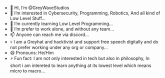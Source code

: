 - 👋 Hi, I’m @GreyWaveStudios
- 👀 I’m interested in Cybersecurity, Programming, Robotics, And all kind of Low Level Stuff...
- 🌱 I’m currently learning Low Level Programming...
- 💞️ I’m prefer to work alone, and without any team...
- 📫 Anyone can reach me via discord...
- 💀 I am a Greyhat and hacktivist and support free speech digitally and do not prefer working under any org or company... 
- 😄 Pronouns: He/Him
- ⚡ Fun fact: I am not only interested in tech but also in philosophy, In short i am intereted to learn anything at its lowest level which means micro to macro...

<!---
GreyWaveStudios/GreyWaveStudios is a ✨ special ✨ repository because its `README.md` (this file) appears on your GitHub profile.
You can click the Preview link to take a look at your changes.
--->
